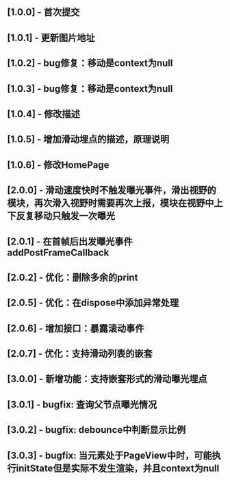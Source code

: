 ## [1.0.0] - 首次提交
## [1.0.1] - 更新图片地址
## [1.0.2] - bug修复：移动是context为null
## [1.0.3] - bug修复：移动是context为null
## [1.0.4] - 修改描述
## [1.0.5] - 增加滑动埋点的描述，原理说明
## [1.0.6] - 修改HomePage
## [2.0.0] - 滑动速度快时不触发曝光事件，滑出视野的模块，再次滑入视野时需要再次上报，模块在视野中上下反复移动只触发一次曝光
## [2.0.1] - 在首帧后出发曝光事件 addPostFrameCallback
## [2.0.2] - 优化：删除多余的print
## [2.0.5] - 优化：在dispose中添加异常处理
## [2.0.6] - 增加接口：暴露滚动事件
## [2.0.7] - 优化：支持滑动列表的嵌套
## [3.0.0] - 新增功能：支持嵌套形式的滑动曝光埋点
## [3.0.1] - bugfix: 查询父节点曝光情况
## [3.0.2] - bugfix: debounce中判断显示比例
## [3.0.3] - bugfix: 当元素处于PageView中时，可能执行initState但是实际不发生渲染，并且context为null